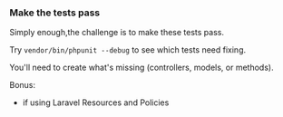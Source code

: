 ### Make the tests pass

Simply enough,the challenge is to make these tests pass.

Try `vendor/bin/phpunit --debug` to see which tests need fixing.

You'll need to create what's missing (controllers, models, or methods).

Bonus:
+ if using Laravel Resources and Policies 